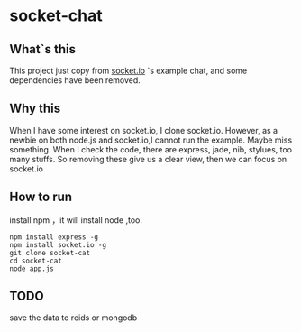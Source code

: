 # socket-chat


## What`s this
This project just copy from
[socket.io](https://github.com/LearnBoost/socket.io) `s example
chat, and some dependencies have been removed.

## Why this

When I have some interest on socket.io, I  clone socket.io. However,
as a newbie on both node.js and socket.io,I cannot run the example.
Maybe miss something. When I check the code, there are express, jade,
nib, stylues, too many stuffs. So removing these give us a clear view,
then we can focus on socket.io

## How to run

install npm ，it will install node ,too.

    npm install express -g
    npm install socket.io -g
    git clone socket-cat
    cd socket-cat
    node app.js

## TODO

save the data to reids or mongodb

